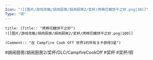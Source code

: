 ```yaml
---
Icon: "![[图片/游戏攻略/胡闹厨房/胡闹厨房2/奖杯/烤棉花糖饼干之妙.png|30]]"
Type: "铜"
---
```

```ad-common-bronze-trophy
title: (Title:: "烤棉花糖饼干之妙")
![[图片/游戏攻略/胡闹厨房/胡闹厨房2/奖杯/烤棉花糖饼干之妙.png|100]]

(Comment:: "在 Campfire Cook Off 世界1的所有关卡获得3星")
```

#胡闹厨房/胡闹厨房2/奖杯/DLC/CampfireCookOff #奖杯 #奖杯/铜
